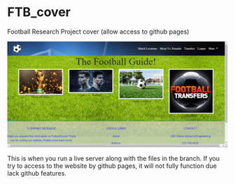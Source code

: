# FTB_cover
Football Research Project cover (allow access to github pages)

![FTB_cover](https://github.com/samuelroiz/FTB_cover/blob/main/images/index_html_cover.png)

This is when you run a live server along with the files in the branch. If you try to access to the website by github pages, it will not fully function due lack github features. 
